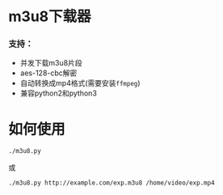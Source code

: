 # m3u8下载器
### 支持：
- 并发下载m3u8片段
- aes-128-cbc解密
- 自动转换成mp4格式(需要安装`ffmpeg`)
- 兼容python2和python3

# 如何使用
```bash
./m3u8.py
```
或
```bash
./m3u8.py http://example.com/exp.m3u8 /home/video/exp.mp4
```
